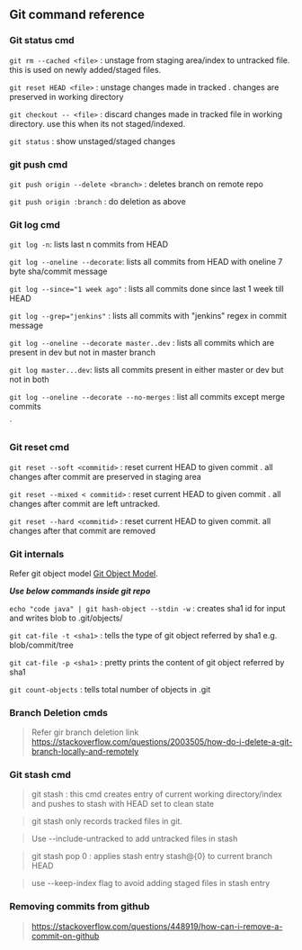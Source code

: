## Git command reference

### Git status cmd

 `git rm --cached <file>` : unstage <file> from staging area/index to untracked file. this is used on newly added/staged files.
 
 `git reset HEAD <file>` : unstage changes made in tracked <file>. changes are preserved in working directory
 
 `git checkout -- <file>` : discard changes made in tracked file in working directory. use this when its not staged/indexed.
 
 `git status` : show unstaged/staged changes
 
 
### git push cmd

`git push origin --delete <branch>` : deletes branch on remote repo

`git push origin :branch` : do deletion as above 


### Git log cmd
`git log -n`: lists last n commits from HEAD

`git log --oneline --decorate`: lists all commits from HEAD with oneline 7 byte sha/commit message

`git log --since="1 week ago"` : lists all commits done since last 1 week till HEAD

`git log --grep="jenkins"` : lists all commits with "jenkins" regex in commit message

`git log --oneline --decorate master..dev` : lists all commits which are present in dev but not in master branch

`git log master...dev`: lists all commits present in either master or dev but not in both

`git log --oneline --decorate --no-merges` : list all commits except merge commits

`
### Git reset cmd

`git reset --soft <commitid>` : reset current HEAD to given commit . all changes after commit are preserved in staging area
 
`git reset --mixed < commitid>` : reset current HEAD to given commit . all changes after commit are left untracked.
 
`git reset --hard <commitid>` : reset current HEAD to given commit. all changes after that commit are removed


### Git internals

Refer git object model [Git Object Model](https://thoughtbot.com/upcase/videos/git-object-model).

***Use below commands inside git repo***

`echo "code java" | git hash-object --stdin -w` : creates sha1 id for input and writes blob to .git/objects/

`git cat-file -t <sha1>` : tells the type of git object referred by sha1 e.g. blob/commit/tree

`git cat-file -p <sha1>` : pretty prints the content of git object referred by sha1

`git count-objects` : tells total number of objects in .git



### Branch Deletion cmds

> Refer gir branch deletion link https://stackoverflow.com/questions/2003505/how-do-i-delete-a-git-branch-locally-and-remotely


### Git stash cmd

> git stash  : this cmd creates entry of current working directory/index and pushes to stash with HEAD set to clean state

> git stash only records tracked files in git. 

> Use --include-untracked to add untracked files in stash

> git stash pop 0 : applies stash entry stash@{0} to current branch HEAD

> use --keep-index flag to avoid adding staged files in stash entry


### Removing commits from github

>  https://stackoverflow.com/questions/448919/how-can-i-remove-a-commit-on-github
